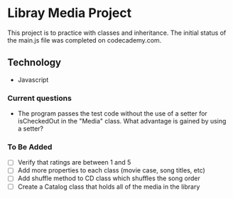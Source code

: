# Libray Media Project

This project is to practice with classes and inheritance. The initial status of the main.js file was completed on codecademy.com.

## Technology
- Javascript

### Current questions
- The program passes the test code without the use of a setter for isCheckedOut in the "Media" class. What advantage is gained by using a setter?

### To Be Added
- [ ] Verify that ratings are between 1 and 5
- [ ] Add more properties to each class (movie case, song titles, etc)
- [ ] Add shuffle method to CD class which shuffles the song order
- [ ] Create a Catalog class that holds all of the media in the library